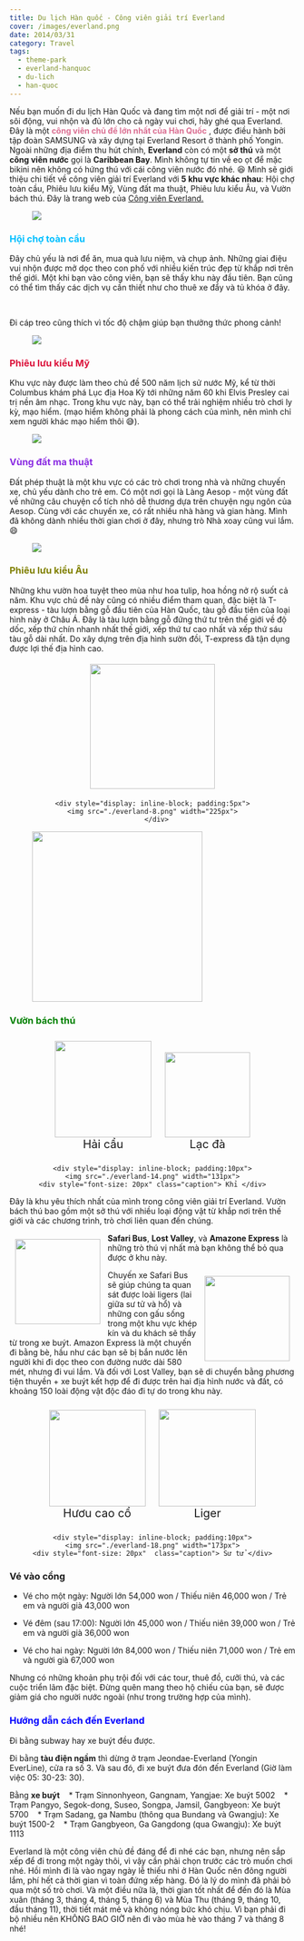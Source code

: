 ```yaml
---
title: Du lịch Hàn quốc - Công viên giải trí Everland
cover: /images/everland.png
date: 2014/03/31
category: Travel
tags:
  - theme-park
  - everland-hanquoc
  - du-lich
  - han-quoc
---
```


Nếu bạn muốn đi du lịch Hàn Quốc và đang tìm một nơi để giải trí - một nơi sôi động, vui nhộn và đủ lớn cho cả ngày vui chơi, hãy ghé qua Everland. Đây là một  <span style="color:PaleVioletRed">**công viên chủ đề lớn nhất của Hàn Quốc** </span>, được điều hành bởi tập đoàn SAMSUNG và xây dựng tại Everland Resort ở thành phố Yongin. Ngoài những địa điểm thu hút chính, **Everland** còn có một **sở thú** và một **công viên nước** gọi là **Caribbean Bay**. Mình không tự tin về eo ọt để mặc bikini nên không có hứng thú với cái công viên nước đó nhé. :laughing: Mình sẽ giới thiệu chi tiết về công viên giải trí Everland với **5 khu vực khác nhau**: Hội chợ toàn cầu, Phiêu lưu kiểu Mỹ, Vùng đất ma thuật, Phiêu lưu kiểu Âu, và Vườn bách thú.
Đây là trang web của <a href="http://www.everland.com/web/multi/english/everland/main.html" target="_blank">Công viên Everland. </a>


<figure>
  <img style="text-align: center" src="./everland-1.png">
  <figcaption></figcaption>
</figure>

### <span style="color:deepskyblue"> Hội chợ toàn cầu </span>

Đây chủ yếu là nơi để ăn, mua quà lưu niệm, và chụp ảnh. Những giai điệu vui nhộn được mở dọc theo con phố với nhiều kiến trúc đẹp từ khắp nơi trên thế giới. Một khi bạn vào công viên, bạn sẽ thấy khu này đầu tiên. Bạn cũng có thể tìm thấy các dịch vụ cần thiết như cho thuê xe đẩy và tủ khóa ở đây.


<figure  class="half">
   <img style="width: 10; text-align: center" src="./everland-2.png">
   <img style="width: 10; text-align: center" src="./everland-3.png">
   <figcaption></figcaption>
</figure>

Đi cáp treo cũng thích vì tốc độ chậm giúp bạn thưởng thức phong cảnh!

<figure>
  <img style="text-align: center" src="./everland-4.png">
  <figcaption></figcaption>
</figure>

### <span style="color:crimson"> Phiêu lưu kiểu Mỹ </span>

Khu vực này được làm theo chủ đề 500 năm lịch sử nước Mỹ, kể từ thời Columbus khám phá Lục địa Hoa Kỳ tới những năm 60 khi Elvis Presley cai trị nền âm nhạc. Trong khu vực này, bạn có thể trải nghiệm nhiều trò chơi ly kỳ, mạo hiểm. (mạo hiểm không phải là phong cách của mình, nên mình chỉ xem người khác mạo hiểm thôi :sweat_smile:).


<figure>
  <img style="text-align: center"  src="./everland-5.png">
  <figcaption></figcaption>
</figure>

### <span style="color:blueviolet"> Vùng đất ma thuật </span>

Đất phép thuật là một khu vực có các trò chơi trong nhà và những chuyến xe, chủ yếu dành cho trẻ em. Có một nơi gọi là Làng Aesop - một vùng đất về những câu chuyện cổ tích nhỏ dễ thương dựa trên chuyện ngụ ngôn của Aesop. Cùng với các chuyến xe, có rất nhiều nhà hàng và gian hàng. Mình đã không dành nhiều thời gian chơi ở đây, nhưng trò Nhà xoay cũng vui lắm. :smile:


<figure>
  <img style="text-align: center"  src="./everland-6.png">
  <figcaption></figcaption>
</figure>

### <span style="color:olive"> Phiêu lưu kiểu Âu </span>

Những khu vườn hoa tuyệt theo mùa như hoa tulip, hoa hồng nở rộ suốt cả năm. Khu vực chủ đề này cũng có nhiều điểm tham quan, đặc biệt là T-express - tàu lượn bằng gỗ đầu tiên của Hàn Quốc, tàu gỗ đầu tiên của loại hình này ở Châu Á. Đây là tàu lượn bằng gỗ đứng thứ tư trên thế giới về độ dốc, xếp thứ chín nhanh nhất thế giới, xếp thứ tư cao nhất và xếp thứ sáu tàu gỗ dài nhất. Do xây dựng trên địa hình sườn đồi, T-express đã tận dụng được lợi thế địa hình cao.


<div style="text-align: center">
  <div style="display: inline-block; padding:5px">
    <img src="./everland-7.png" width="220px">
	 </div>
	
	<div style="display: inline-block; padding:5px">
    <img src="./everland-8.png" width="225px">
	  </div>
</div>

<figure >
    <img style="width: 300px" src="./everland-10.png">
  <figcaption></figcaption>
</figure>

### <span style="color:green"> Vườn bách thú </span>

<div style="text-align: center">
  <div style="display: inline-block; padding:10px">
    <img src="./everland-12.png" width="170px">
		<div style="font-size: 20px" class="caption"> Hải cẩu </div>
  </div>
	
  <div style="display: inline-block; padding:10px">
    <img src="./everland-13.png" width="150px">
    <div style="font-size: 20px" class="caption"> Lạc đà </div>
  </div>
	
	<div style="display: inline-block; padding:10px">
    <img src="./everland-14.png" width="131px">
    <div style="font-size: 20px" class="caption"> Khỉ </div>
   </div>
</div>

Đây là khu yêu thích nhất của mình trong công viên giải trí Everland. Vườn bách thú bao gồm một sở thú với nhiều loại động vật từ khắp nơi trên thế giới và các chương trình, trò chơi liên quan đến chúng.


<img align="left" style="width: 150px; padding: 10px" src="./everland-11.png"> **Safari Bus**, **Lost Valley**, và **Amazone Express** là những trò thú vị nhất mà bạn không thể bỏ qua được ở khu này.


<img align="right" style="width: 150px; padding: 10px" src="./everland-15.png"> Chuyến xe Safari Bus sẽ giúp chúng ta quan sát được loài ligers (lai giữa sư tử và hổ) và những con gấu sống trong một khu vực khép kín và du khách sẽ thấy từ trong xe buýt. Amazon Express là một chuyến đi bằng bè, hầu như các bạn sẽ bị bắn nước lên người khi đi dọc theo con đường nước dài 580 mét, nhưng đi vui lắm. Và đối với Lost Valley, bạn sẽ di chuyển bằng phương tiện thuyền + xe buýt kết hợp để đi được trên hai địa hình nước và đất, có khoảng 150 loài động vật độc đáo đi tự do trong khu này.


<div style="text-align: center">
  <div style="display: inline-block; padding:10px">
    <img src="./everland-16.png" width="170px">
    <div style="font-size: 20px"  class="caption"> Hươu cao cổ </div>
  </div>
	
  <div style="display: inline-block; padding:10px">
    <img src="./everland-17.png" width="171px">
    <div style="font-size: 20px"  class="caption">Liger</div>
  </div>
	
	<div style="display: inline-block; padding:10px">
    <img src="./everland-18.png" width="173px">
    <div style="font-size: 20px"  class="caption"> Sư tử </div>
   </div>
</div>

### Vé vào cổng

  * Vé cho một ngày: Người lớn 54,000 won / Thiếu niên 46,000 won / Trẻ em và người già 43,000 won

  * Vé đêm (sau 17:00): Người lớn 45,000 won / Thiếu niên 39,000 won /  Trẻ em và người già 36,000 won

  * Vé cho hai ngày: Người lớn 84,000 won / Thiếu niên 71,000 won /  Trẻ em và người già 67,000 won

Nhưng có những khoản phụ trội đối với các tour, thuê đồ, cưỡi thú, và các cuộc triển lãm đặc biệt. Đừng quên mang theo hộ chiếu của bạn, sẽ được giảm giá cho người nước ngoài (như trong trường hợp của mình).


###  <span style="color:blue"> Hướng dẫn cách đến Everland </span>

Đi bằng subway hay xe buýt đều được.

Đi bằng **tàu điện ngầm** thì dừng ở trạm Jeondae-Everland (Yongin EverLine), cửa ra số 3. Và sau đó, đi xe buýt đưa đón đến Everland (Giờ làm việc 05: 30-23: 30).


Bằng **xe buýt**
   * Trạm Sinnonhyeon, Gangnam, Yangjae: Xe buýt 5002
   * Trạm Pangyo, Segok-dong, Suseo, Songpa, Jamsil, Gangbyeon: Xe buýt 5700
   * Trạm Sadang, ga Nambu (thông qua Bundang và Gwangju): Xe buýt 1500-2
   * Trạm Gangbyeon, Ga Gangdong (qua Gwangju): Xe buýt 1113

Everland là một công viên chủ đề đáng để đi nhé các bạn, nhưng nên sắp xếp để đi trong một ngày thôi, vì vậy cần phải chọn trước các trò muốn chơi nhé. Hồi mình đi là vào ngay ngày lễ thiếu nhi ở Hàn Quốc nên đông người lắm, phí hết cả thời gian vì toàn đứng xếp hàng. Đó là lý do mình đã phải bỏ qua một số trò chơi. Và một điều nữa là, thời gian tốt nhất để đến đó là Mùa xuân (tháng 3, tháng 4, tháng 5, tháng 6) và Mùa Thu (tháng 9, tháng 10, đầu tháng 11), thời tiết mát mẻ và không nóng bức khó chịu. Vì bạn phải đi bộ nhiều nên KHÔNG BAO GIỜ nên đi vào mùa hè vào tháng 7 và tháng 8 nhé!
